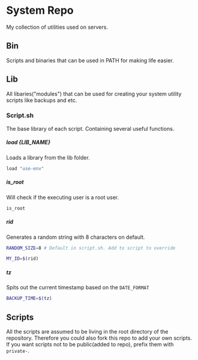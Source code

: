 # System Repo
My collection of utilities used on servers.

## Bin
Scripts and binaries that can be used in PATH for making life easier.

## Lib
All libaries("modules") that can be used for creating your system utility scripts like backups and etc.

### Script.sh
The base library of each script. Containing several useful functions.

##### load {LIB_NAME}
Loads a library from the lib folder.
```bash
load "use-env"
```

##### is_root
Will check if the executing user is a root user.
```bash
is_root
```

##### rid
Generates a random string with 8 characters on default.
```bash
RANDOM_SIZE=8 # Default in script.sh. Add to script to override

MY_ID=$(rid)
```

##### tz
Spits out the current timestamp based on the `DATE_FORMAT`
```bash
BACKUP_TIME=$(tz)
```

## Scripts
All the scripts are assumed to be living in the root directory of the repository. Therefore you could also fork this repo to add your own scripts. If you want scripts not to be public(added to repo), prefix them with `private-`.